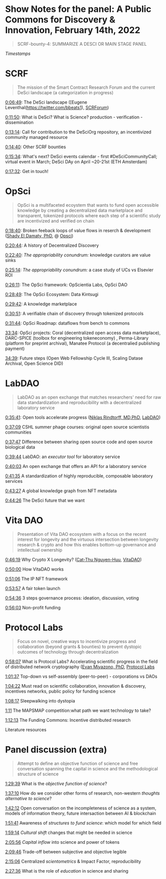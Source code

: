 # Show Notes for the panel: A Public Commons for Discovery & Innovation, February 14th, 2022

>  SCRF-bounty-4: SUMMARIZE A DESCI OR MAIN STAGE PANEL

*Timestamps*

# SCRF

> The mission of the Smart Contract Research Forum and the current DeSci landscape (a categorization in progress)

[0:06:49](https://youtu.be/s3t4NxP-pFk?t=409): The DeSci landscape ([Eugene Leventhal(https://twitter.com/bbeats1), [SCRForum](https://twitter.com/SCRForum))

[0:11:50](https://youtu.be/s3t4NxP-pFk?t=710): What is DeSci? What is Science? production - verification - dissemination


[0:13:14](https://youtu.be/s3t4NxP-pFk?t=794): Call for contribution to the DeSciOrg repository, an incentivized community managed resource

[0:14:40](https://youtu.be/s3t4NxP-pFk?t=880): Other SCRF bounties

[0:15:34](https://youtu.be/s3t4NxP-pFk?t=934): What's next? DeSci events calendar - first #DeSciCommunityCall; virtual event in March; DeSci DAy on April ~20-21st (ETH Amsterdam)

[0:17:32](https://youtu.be/s3t4NxP-pFk?t=1050): Get in touch!

# OpSci

> OpSci is a multifaceted ecoystem that wants to fund open accessible knowledge by creating a decentralized data marketplace and transparent, tokenized protocols where each step of a scientific study are incentivized and verified on chain

[0:18:40](https://youtu.be/s3t4NxP-pFk?t=1120): Broken feeback loops of value flows in reserch & development ([Shady El Damaty, PhD](https://twitter.com/hebbianloop), @ [Opsci](https://opsci.io/))

[0:20:44](https://youtu.be/s3t4NxP-pFk?t=1244): A history of Decentralized Discovery

[0:22:40](https://youtu.be/s3t4NxP-pFk?t=1360): *The appropriability conundrum:* knowledge curators are value sinks

[0:25:14](https://youtu.be/s3t4NxP-pFk?t=1360): *The appropriability conundrum:* a case study of UCs vs Elsevier ROI

[0:26:11](https://youtu.be/s3t4NxP-pFk?t=1569): The OpSci framework: OpScientia Labs, OpSci DAO

[0:28:49](https://youtu.be/s3t4NxP-pFk?t=1734): The OpSci Ecosystem: Data Kintsugi

[0:29:42](https://youtu.be/s3t4NxP-pFk?t=1734): A knowledge marketplace

[0:30:51](https://youtu.be/s3t4NxP-pFk?t=1734): A verifiable chain of discovery through tokenized protocols

[0:31:44](https://youtu.be/s3t4NxP-pFk?t=1734): OpSci Roadmap: dataflows from bench to commons

[33:34](https://youtu.be/s3t4NxP-pFk?t=1734): OpSci projects: Coral (decentralized open access data marketplace), DARC-SPICE (toolbox for engineering tokeneconomy) , Perma-Library (platform for preprint archival), Manatee Protocol (a decentralied publishing payment)

[34:39](https://youtu.be/s3t4NxP-pFk?t=2085): Future steps (Open Web Fellowship Cycle III, Scaling Datase Archival, Open Science DID)

# LabDAO

> LabDAO as an open exchange that matches researchers' need for raw data standardization and reproducibility with a decentralized laboratory service

[0:35:41](https://youtu.be/s3t4NxP-pFk?t=2142): Open tools accelerate progress ([Niklas Rindtorff, MD,PhD](https://twitter.com/lab_dao), [LabDAO](https://twitter.com/lab_dao))

[0:37:09](https://youtu.be/s3t4NxP-pFk?t=2229) CSHL summer phage courses: original open source scientistis communities

[0:37:47](https://youtu.be/s3t4NxP-pFk?t=2229) Difference between sharing open source code and open source biological data

[0:39:44](https://youtu.be/s3t4NxP-pFk?t=2229) LabDAO: an *executor tool* for laboratory service

[0:40:03](https://youtu.be/s3t4NxP-pFk?t=2403) An open exchange that offers an API for a laboratory service

[0:41:35](https://youtu.be/s3t4NxP-pFk?t=2495) A standardization of highly reproducible, composable laboratory services

[0:43:27](https://youtu.be/s3t4NxP-pFk?t=2607) A global knowledge graph from NFT metadata

[0:44:26](https://youtu.be/s3t4NxP-pFk?t=2666) The DeSci future that we want

# Vita DAO

> Presentation of Vita DAO ecosystem with a focus on the recent interest for longevity and the virtuous intersection between longevity research & crypto and how this enables bottom-up governance and intellectual ownership

[0:46:19](https://youtu.be/s3t4NxP-pFk?t=2779) Why Crypto X Longevity? ([Cat-Thu Nguyen-Huu](https://twitter.com/catthu), [VitaDAO](https://twitter.com/vita_dao))

[0:50:00](https://youtu.be/s3t4NxP-pFk?t=3000) How VitaDAO works

[0:51:06](https://youtu.be/s3t4NxP-pFk?t=3066) The IP NFT framework

[0:53:57](https://youtu.be/s3t4NxP-pFk?t=3217) A fair token launch

[0:54:36](https://youtu.be/s3t4NxP-pFk?t=3276) 3 steps governance process: ideation, discussion, voting

[0:56:03](https://youtu.be/s3t4NxP-pFk?t=3361) Non-profit funding

# Protocol Labs

> Focus on novel, creative ways to incentivize progress and collaboration (beyond grants & bounties) to prevent dystopic outcomes of technology through decentralization

[0:58:07](https://youtu.be/s3t4NxP-pFk?t=3488) What is Protocol Labs? Accelerating scientific progress in the field of distributed network cryptography ([Evan Miyazono, PhD](https://twitter.com/emiyazono), [Protocol Labs](https://twitter.com/protocollabs)

[1:01:37](https://youtu.be/s3t4NxP-pFk?t=3696) Top-down vs self-assembly (peer-to-peer) - corporations vs DAOs

[1:04:22](https://youtu.be/s3t4NxP-pFk?t=3862) Must read on scientific collaboration, innovation & discovery, incentives networks, public policy for funding science

[1:08:17](https://youtu.be/s3t4NxP-pFk?t=4095) Sleepwalking into dystopia

[1:11](https://youtu.be/s3t4NxP-pFk?t=4290) The MAPSMAP competition:what path we want technology to take?

[1:12:13](https://youtu.be/s3t4NxP-pFk?t=4333) The Funding Commons: Incentive distributed research

[](https://youtu.be/s3t4NxP-pFk?t=4427) Literature resources

# Panel discussion (extra)

> Attempt to define an objective function of science and free conversation spanning the capital in science and the methodological structure of science

[1:29:39](https://youtu.be/s3t4NxP-pFk?t=5376) What is the *objective function of science*?

[1:37:10](https://youtu.be/s3t4NxP-pFk?t=5827) How do we consider other forms of research, non-western *thoughts alternative to science*?

[1:42:12](https://youtu.be/s3t4NxP-pFk?t=6132) Open conversation on the incompleteness of science as a system, models of information theory, future intersaction between AI  & blockchain

[1:51:41](https://youtu.be/s3t4NxP-pFk?t=6701) Awareness of *structures to fund science*: which model for which field

[1:59:14](https://youtu.be/s3t4NxP-pFk?t=7154) *Cultural shift* changes that might be needed in science

[2:05:56](https://youtu.be/s3t4NxP-pFk?t=7555) *Capital inflow* into science and power of tokens 

[2:09:46](https://youtu.be/s3t4NxP-pFk?t=7783) Trade-off between subjective and objective legible

[2:15:06](https://youtu.be/s3t4NxP-pFk?t=8104) Centralized *scientometrics* & Impact Factor, reproducibility

[2:27:36](https://youtu.be/s3t4NxP-pFk?t=8854) What is the role of *education* in science and sharing
